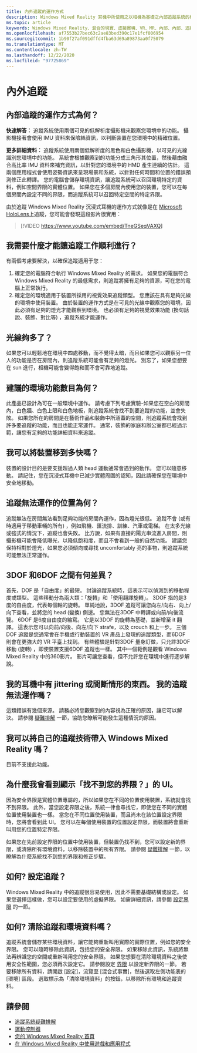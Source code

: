 ```yaml
---
title: 內外追蹤的運作方式
description: Windows Mixed Reality 耳機中所使用之以相機為基礎之內部追蹤系統的相關資訊。
ms.topic: article
keywords: Windows Mixed Reality、混合的現實、虛擬實境、VR、MR、內部、內部、追蹤、攝影機
ms.openlocfilehash: af7553b27bec63c2ae83bed390c17e1fcf006954
ms.sourcegitcommit: 1b90f27af091dffd4fba63d69a89873aa0f75079
ms.translationtype: MT
ms.contentlocale: zh-TW
ms.lasthandoff: 12/22/2020
ms.locfileid: "97725869"
---
```

# <a name="inside-out-tracking"></a>內外追蹤

## <a name="how-does-inside-out-tracking-work"></a>內部追蹤的運作方式為何？

**快速解答：** 追蹤系統使用兩個可見的低解析度攝影機來觀察您環境中的功能。 攝影機接著會使用 IMU 資料來保險絲資訊，以判斷裝置在您環境中的精確位置。

**更多詳細資料：** 追蹤系統使用兩個低解析度的黑色和白色攝影機，以可見的光線識別您環境中的功能。 系統會根據觀察到的功能分成三角形其位置，然後藉由融合高比率 IMU 資料來補充資訊，以針對您的環境中的 HMD 產生連續的估計。 這兩個應用程式會使用姿勢資訊來呈現場景和系統，以針對任何時間和位置的錯誤預測修正此轉譯。 您的電腦會儲存環境資訊，讓追蹤系統可以召回環境特定的資料，例如空間界限的實體位置。 如果您在多個房間內使用您的裝置，您可以在每個房間內設定不同的界限，而追蹤系統可以召回特定空間的特定界限。

由於追蹤 Windows Mixed Reality 沉浸式耳機的運作方式就像是在 [Microsoft HoloLens](https://www.microsoft.com/en-us/hololens)上追蹤，您可能會發現這段影片很實用：

>[!VIDEO https://www.youtube.com/embed/TneGSeqVAXQ]

## <a name="what-do-i-need-to-make-tracking-work-well"></a>我需要什麼才能讓追蹤工作順利進行？

有兩個考慮要解決，以確保追蹤適用于您：
1. 確定您的電腦符合執行 Windows Mixed Reality 的需求。 如果您的電腦符合 Windows Mixed Reality 的最低需求，則追蹤將擁有足夠的資源，可在您的電腦上正常執行。
2. 確定您的環境適用于裝置所採用的視覺效果追蹤類型。 您應該在具有足夠光線的環境中使用裝置。 由於裝置的運作方式是在可見的光線中觀察您的環境，因此必須有足夠的燈光才能觀察到環境。 也必須有足夠的視覺效果功能 (換句話說、裝飾、對比等) ，追蹤系統才能運作。

## <a name="how-much-light-is-enough-light"></a>光線夠多了？

如果您可以輕鬆地在環境中四處移動，而不覺得太暗，而且如果您可以觀察另一位人的功能是否在房間內，則追蹤系統可能會有足夠的燈光。 別忘了，如果您想要在 sun 進行，相機可能會變得飽和而不會可靠地追蹤。 

## <a name="what-is-the-recommended-number-of-environmental-features"></a>建議的環境功能數目為何？

此產品已設計為可在一般環境中運作。 請考慮下列考慮實驗-如果您在空白的房間內，白色牆、白色上限和白色地板，則追蹤系統會找不到要追蹤的功能，並會失敗。 如果您所在的房間是在藝術作品和裝飾中所涵蓋的空間，則追蹤系統會找到許多要追蹤的功能，而且也能正常運作。 通常，裝飾的家庭和辦公室都已經過示範，讓您有足夠的功能詳細資料來追蹤。

## <a name="how-fast-can-i-move-with-the-device"></a>我可以將裝置移到多快嗎？

裝置的設計目的是要支援超過人類 head 運動通常會遇到的動作。 您可以隨意移動。 請記住，您在沉浸式耳機中已減少實體周圍的認知，因此請確保您在環境中安全地移動。

## <a name="where-will-tracking-not-work"></a>追蹤無法運作的位置為何？

追蹤無法在房間無法看到足夠功能的房間內運作，因為燈光很低。 追蹤不會 (或有時適用于移動車輛的所有) ，例如飛機、匯流排、訓練、汽車或電梯。 在太多光線或強式的情況下，追蹤也會失敗。 比方說，如果有直接的陽光串流進入房間，則攝影機可能會降低曝光，以降低飽和度，而且不會看到一般的自然功能。 建議您保持相對於燈光，如果您必須傾向或尋找 uncomfortably 亮的事物，則追蹤系統可能無法正常運作。 

## <a name="what-is-the-difference-between-3dof-and-6dof"></a>3DOF 和6DOF 之間有何差異？

首先，DOF 是「自由度」的最短。 討論追蹤系統時，這表示可以偵測到的移動程度或類型。 這些移動分為兩大類：「旋轉」和「使用翻譯旋轉」。 3DOF 指的是3度的自由度，代表每個軸的旋轉。 單純地說，3DOF 追蹤可讓您向左/向右、向上/向下查看，並將您的 head (變換) 側邊。 您無法在3DOF 中轉譯或向前/向後流覽。 6DOF 是6度自由度的縮寫。 它是以3DOF 的旋轉為基礎，並新增至 it 翻譯。 這表示您可以向前/向後、向左/向下 strafe，以及 crouch 和上一步。 三個 DOF 追蹤是您通常會在手機或行動裝置的 VR 產品上發現的追蹤類型，而6DOF 則會在更強大的 VR 平臺上找到。 有些體驗是針對3DOF 量身訂做，只允許3DOF 移動 (旋轉) ，即使裝置支援6DOF 追蹤也一樣。 其中一個範例是觀看 Windows Mixed Reality 中的360影片。 影片可讓您查看，但不允許您在環境中進行逐步解說。

## <a name="things-are-jittering-or-stuttering-in-my-headset-is-my-tracking-not-working"></a>我的耳機中有 jittering 或間斷情形的東西。 我的追蹤無法運作嗎？

這類錯誤有幾個來源。 請務必將您觀察到的內容視為正確的原因，讓它可以解決。 請參閱 [疑難排解](tracking.md) 一節，協助您瞭解可能發生這種情況的原因。

## <a name="can-i-bring-my-own-tracking-technology-to-windows-mixed-reality"></a>我可以將自己的追蹤技術帶入 Windows Mixed Reality 嗎？

目前不支援此功能。

## <a name="why-do-i-see-ui-that-says-cant-find-your-boundary"></a>為什麼我會看到顯示「找不到您的界限？」的 UI。

因為安全界限是實體位置專屬的，所以如果您在不同的位置使用裝置，系統就會找不到界限。 此外，當您設定界限之後，系統一律會尋找它，即使您在不同的實體位置使用裝置也一樣。 當您在不同位置使用裝置，而且尚未在該位置設定界限時，您將會看到此 UI。 您可以在每個使用裝置的位置設定界限，而裝置將會重新叫用您的位置特定界限。

如果您在先前設定界限的位置中使用裝置，但裝置仍找不到，您可以設定新的界限，或清除所有環境資料，以移除裝置中的所有界限。 請參閱 [疑難排解](tracking.md) 一節，以瞭解為什麼系統找不到您的界限和修正步驟。

## <a name="how-do-i-set-up-tracking"></a>如何? 設定追蹤？

Windows Mixed Reality 中的追蹤很容易使用，因此不需要基礎結構或設定。 如果您選擇這樣做，您可以設定要使用的虛擬界限。 如需詳細資訊，請參閱 [設定界限](set-up-windows-mixed-reality.md#set-up-your-room-boundary) 的一節。

## <a name="how-do-i-clear-tracking-and-environment-data"></a>如何? 清除追蹤和環境資料嗎？

追蹤系統會儲存某些環境資料，讓它能夠重新叫用實際的實際位置，例如您的安全界限。 您可以隨時移除此資訊，包括您的安全界限。 如果移除此資訊，系統將無法再辨識您的空間或重新叫用您的安全界限。 如果您想要在清除環境資料之後使用安全性範圍，您必須再次設定它。 請參閱設定 [界限](set-up-windows-mixed-reality.md#set-up-your-room-boundary) 以設定新界限的一節。 若要移除所有資料，請開啟 [設定]，流覽至 [混合式事實]，然後選取左側功能表的 [環境] 區段。 選取標示為「清除環境資料」的按鈕，以移除所有環境和追蹤資料。

## <a name="see-also"></a>請參閱
* [追蹤系統疑難排解](tracking.md)
* [運動控制器](controllers-in-wmr.md)
* [您的 Windows Mixed Reality 首頁](your-mixed-reality-home.md)
* [在 Windows Mixed Reality 中使用遊戲和應用程式](using-games-and-apps-in-windows-mixed-reality.md)
